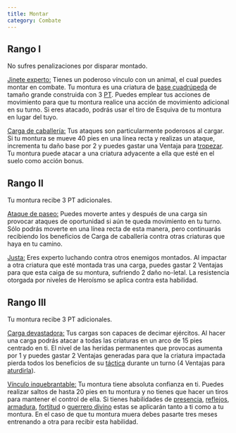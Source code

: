 ```yaml
---
title: Montar
category: Combate
---
```


## Rango I

No sufres penalizaciones por disparar montado.

<u>Jinete experto:</u> Tienes un poderoso vínculo con un animal, el cual puedes montar en combate. Tu montura es una criatura de [base cuadrúpeda](https://raldamain.com/rules/Reglas%20adicionales/crear%20criaturas.html#formas-base) de tamaño grande construida con 3 [PT](https://raldamain.com/rules/Reglas%20adicionales/crear%20criaturas.html#puntos-de-transformaci%C3%B3n). Puedes emplear tus acciones de movimiento para que tu montura realice una acción de movimiento adicional en su turno. Si eres atacado, podrás usar el tiro de Esquiva de tu montura en lugar del tuyo.

<u>Carga de caballería:</u> Tus ataques son particularmente poderosos al cargar. Si tu montura se mueve 40 pies en una línea recta y realizas un ataque, incrementa tu daño base por 2 y puedes gastar una Ventaja para [tropezar](https://raldamain.com/rules/Reglas%20principales/Efectos%20de%20estado.html#tropezada). Tu montura puede atacar a una criatura adyacente a ella que esté en el suelo como acción bonus. 

## Rango II

Tu montura recibe 3 PT adicionales.

<u>Ataque de paseo:</u> Puedes moverte antes y después de una carga sin provocar ataques de oportunidad si aún te queda movimiento en tu turno. Sólo podrás moverte en una línea recta de esta manera, pero continuarás recibiendo los beneficios de Carga de caballería contra otras criaturas que haya en tu camino.

<u>Justa:</u> Eres experto luchando contra otros enemigos montados. Al impactar a otra criatura que esté montada tras una carga, puedes gastar 2 Ventajas para que esta caiga de su montura, sufriendo 2 daño no-letal. La resistencia otorgada por niveles de Heroísmo se aplica contra esta habilidad.

## Rango III

Tu montura recibe 3 PT adicionales.

<u>Carga devastadora:</u> Tus cargas son capaces de decimar ejércitos. Al hacer una carga podrás atacar a todas las criaturas en un arco de 15 pies centrado en ti. El nivel de las heridas permanentes que provocas aumenta por 1 y puedes gastar 2 Ventajas generadas para que la criatura impactada pierda todos los beneficios de su [táctica](https://raldamain.com/rules/Reglas%20adicionales/tacticas%20de%20combate.html) durante un turno (4 Ventajas para [aturdirla](https://raldamain.com/rules/Reglas%20principales/Efectos%20de%20estado.html#aturdida)).  

<u>Vínculo inquebrantable:</u> Tu montura tiene absoluta confianza en ti. Puedes realizar saltos de hasta 20 pies en tu montura y no tienes que hacer un tiros para mantener el control de ella. Si tienes habilidades de [presencia](https://raldamain.com/rules/Rangos/Social/presencia.html), [reflejos](https://raldamain.com/rules/Rangos/Combate/reflejos.html), [armadura](https://raldamain.com/rules/Rangos/Combate/armaduras.html), [fortitud](https://raldamain.com/rules/Rangos/Combate/fortitud.html) o [guerrero divino](https://raldamain.com/rules/Rangos/Religi%C3%B3n/guerrero%20divino.html) estas se aplicarán tanto a ti como a tu montura. En el caso de que tu montura muera debes pasarte tres meses entrenando a otra para recibir esta habilidad.

